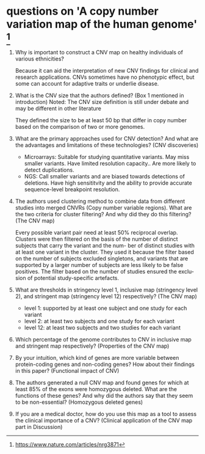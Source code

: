 # questions on 'A copy number variation map of the human genome' [^1]
  [^1]: https://www.nature.com/articles/nrg3871

1. Why is important to construct a CNV map on healthy individuals of various ethnicities?
   
   Because it can aid the interpretation of new CNV findings for clinical and research applications. CNVs sometimes
   have no phenotypic effect, but some can account for adaptive traits or underlie disease.

2. What is the CNV size that the authors defined? (Box 1 mentioned in introduction)
   Noted: The CNV size definition is still under debate and may be different in other literature
   
   They defined the size to be at least 50 bp that differ in copy number based on the comparison of two or more genomes.
   
3. What are the primary approaches used for CNV detection? And what are the advantages
   and limitations of these technologies? (CNV discoveries)
   
   - Microarrays: Suitable for studying quantitative variants. May miss smaller variants. Have limited resolution capacity.. Are more likely to detect duplications.
   - NGS: Call smaller variants and are biased towards detections of deletions. Have high sensititvity and the ability
     to provide accurate sequence-level breakpoint resolution.
   
4. The authors used clustering method to combine data from different studies into merged
   CNVRs (Copy number variable regions). What are the two criteria for cluster filtering? And
   why did they do this filtering? (The CNV map)

   Every possible variant pair need at least 50% reciprocal overlap. 
   Clusters were then filtered on the basis of the number of distinct subjects that carry the variant and the num- ber of distinct studies with at least one variant in the cluster. 
   They used it because the filter based on the number of subjects excluded singletons, and variants that are supported by a larger number of subjects are less likely to be false positives. 
   The filter based on the number of studies ensured the exclu- sion of potential study-specific artefacts.
   
5. What are thresholds in stringency level 1, inclusive map (stringency level 2), and stringent
   map (stringency level 12) respectively? (The CNV map)

   - level 1: supported by at least one subject and one study for each variant
   - level 2: at least two subjects and one study for each variant
   - level 12: at least two subjects and two studies for each variant

6. Which percentage of the genome contributes to CNV in inclusive map and stringent map
   respectively? (Properties of the CNV map)
   
   
   
7. By your intuition, which kind of genes are more variable between protein-coding genes and
non-coding genes? How about their findings in this paper? (Functional impact of CNV)
8. The authors generated a null CNV map and found genes for which at least 85% of the
exons were homozygous deleted. What are the functions of these genes? And why did the
authors say that they seem to be non-essential? (Homozygous deleted genes)
9. If you are a medical doctor, how do you use this map as a tool to assess the clinical
importance of a CNV? (Clinical application of the CNV map part in Discussion) 
